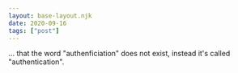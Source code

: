 ```yaml
---
layout: base-layout.njk
date: 2020-09-16
tags: ["post"]
---
```


... that the word "authenficiation" does not exist, instead it's called "authentication".
